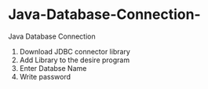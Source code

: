 # Java-Database-Connection-
Java Database Connection 
1. Download JDBC connector library
2. Add Library to the desire program
3. Enter Databse Name
4. Write password 
